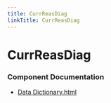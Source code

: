 ```yaml
---
title: CurrReasDiag
linkTitle: CurrReasDiag
---
```


# CurrReasDiag
### Component Documentation

- [Data Dictionary.html](doc/Data%20Dictionary.html)

